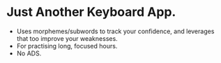 # Just Another Keyboard App.

- Uses morphemes/subwords to track your confidence, and leverages that too improve your weaknesses.
- For practising long, focused hours.
- No ADS.